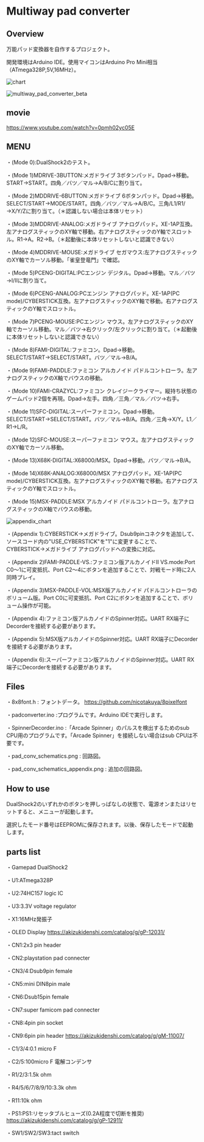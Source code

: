 # Multiway pad converter

## Overview

万能パッド変換器を自作するプロジェクト。

開発環境はArduino IDE。使用マイコンはArduino Pro Mini相当（ATmega328P,5V,16MHz）。

![chart](https://user-images.githubusercontent.com/5597377/174469409-51839756-9196-42b9-89b2-ea5085d715d5.png)

![multiway_pad_converter_beta](https://user-images.githubusercontent.com/5597377/174503133-65779209-de5d-49ed-879a-056d9470c409.jpg)

## movie

https://www.youtube.com/watch?v=0pmh02yc05E

## MENU

・(Mode 0):DualShock2のテスト。

・(Mode 1)MDRIVE-3BUTTON:メガドライブ 3ボタンパッド。Dpad→移動。START→START。四角／バツ／マル→A/B/Cに割り当て。

・(Mode 2)MDDRIVE-6BUTTON:メガドライブ 6ボタンパッド。Dpad→移動。SELECT/START→MODE/START。四角／バツ／マル→A/B/C。三角/L1/R1/→X/Y/Zに割り当て。（＊認識しない場合は本体リセット）

・(Mode 3)MDDRIVE-ANALOG:メガドライブ アナログパッド。XE-1AP互換。左アナログスティックのXY軸で移動。右アナログスティックのY軸でスロットル。R1→A。R2→B。（＊起動後に本体リセットしないと認識できない）

・(Mode 4)MDDRIVE-MOUSE:メガドライブ セガマウス:左アナログスティックのXY軸でカーソル移動。「雀皇登竜門」で確認。

・(Mode 5)PCENG-DIGITAL:PCエンジン デジタル。Dpad→移動。マル／バツ→I/IIに割り当て。

・(Mode 6)PCENG-ANALOG:PCエンジン アナログパッド。XE-1AP(PC mode)/CYBERSTICK互換。左アナログスティックのXY軸で移動。右アナログスティックのY軸でスロットル。

・(Mode 7)PCENG-MOUSE:PCエンジン マウス。左アナログスティックのXY軸でカーソル移動。マル／バツ→右クリック/左クリックに割り当て。（＊起動後に本体リセットしないと認識できない）

・(Mode 8)FAMI-DIGITAL:ファミコン。Dpad→移動。SELECT/START→SELECT/START。バツ／マル→B/A。

・(Mode 9)FAMI-PADDLE:ファミコン アルカノイド パドルコントローラ。左アナログスティックのX軸でバウスの移動。

・(Mode 10)FAMI-CRAZYCL:ファミコン クレイジークライマー。縦持ち状態のゲームパッド2個を再現。Dpad→左手。四角／三角／マル／バツ→右手。

・(Mode 11)SFC-DIGITAL:スーパーファミコン。Dpad→移動。SELECT/START→SELECT/START。バツ／マル→B/A。四角／三角→X/Y。L1／R1→L/R。

・(Mode 12)SFC-MOUSE:スーパーファミコン マウス。左アナログスティックのXY軸でカーソル移動。

・(Mode 13)X68K-DIGITAL:X68000/MSX。Dpad→移動。バツ／マル→B/A。

・(Mode 14)X68K-ANALOG:X68000/MSX アナログパッド。XE-1AP(PC mode)/CYBERSTICK互換。左アナログスティックのXY軸で移動。右アナログスティックのY軸でスロットル。

・(Mode 15)MSX-PADDLE:MSX アルカノイド パドルコントローラ。左アナログスティックのX軸でバウスの移動。

![appendix_chart](https://user-images.githubusercontent.com/5597377/179448061-4a4598af-71a1-4e29-89b1-ed9ebf80b253.png)

・(Appendix 1):CYBERSTICK→メガドライブ。Dsub9pinコネクタを追加して、ソースコード内の"USE_CYBERSTICK"を"1"に変更することで、CYBERSTICK→メガドライブ アナログパッドへの変換に対応。

・(Appendix 2)FAMI-PADDLE-VS.:ファミコン版アルカノイドII VS.mode:Port C0～1に可変抵抗、Port C2～4にボタンを追加することで、対戦モード時に2人同時プレイ。

・(Appendix 3)MSX-PADDLE-VOL:MSX版アルカノイド パドルコントローラのボリューム版。Port C0に可変抵抗、Port C2にボタンを追加することで、ボリューム操作が可能。

・(Appendix 4):ファミコン版アルカノイドのSpinner対応。UART RX端子にDecorderを接続する必要があります。

・(Appendix 5):MSX版アルカノイドのSpinner対応。UART RX端子にDecorderを接続する必要があります。

・(Appendix 6):スーパーファミコン版アルカノイドのSpinner対応。UART RX端子にDecorderを接続する必要があります。

## Files

・8x8font.h : フォントデータ。 https://github.com/nicotakuya/8pixelfont

・padconverter.ino :プログラムです。Arduino IDEで実行します。

・SpinnerDecorder.ino :「Arcade Spinner」のパルスを検出するためのsub CPU用のプログラムです。「Arcade Spinner」を接続しない場合はsub CPUは不要です。

・pad_conv_schematics.png : 回路図。

・pad_conv_schematics_appendix.png : 追加の回路図。

## How to use

DualShock2のいずれかのボタンを押しっぱなしの状態で、電源オンまたはリセットすると、メニューが起動します。

選択したモード番号はEEPROMに保存されます。以後、保存したモードで起動します。

## parts list

・Gamepad DualShock2

・U1:ATmega328P

・U2:74HC157 logic IC

・U3:3.3V voltage regulator

・X1:16MHz発振子

・OLED Display https://akizukidenshi.com/catalog/g/gP-12031/

・CN1:2x3 pin header

・CN2:playstation pad connecter

・CN3/4:Dsub9pin female

・CN5:mini DIN8pin male

・CN6:Dsub15pin female

・CN7:super famicom pad connecter

・CN8:4pin pin socket

・CN9:6pin pin header https://akizukidenshi.com/catalog/g/gM-11007/

・C1/3/4:0.1 micro F

・C2/5:100micro F 電解コンデンサ

・R1/2/3:1.5k ohm

・R4/5/6/7/8/9/10:3.3k ohm

・R11:10k ohm

・PS1:PS1:リセッタブルヒューズ(0.2A程度で切断を推奨) https://akizukidenshi.com/catalog/g/gP-12911/

・SW1/SW2/SW3:tact switch
